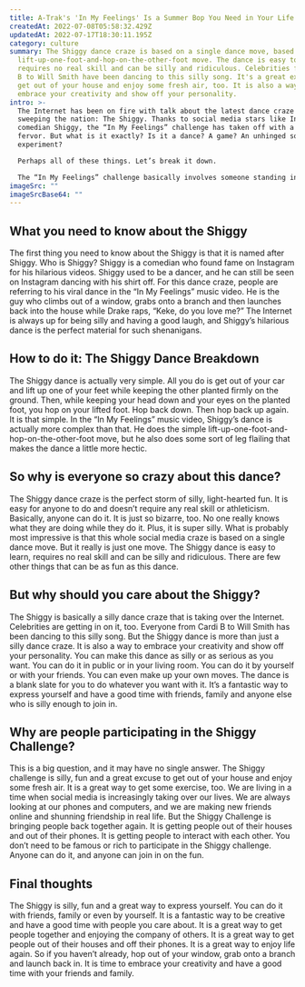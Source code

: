 ```yaml
---
title: A-Trak's 'In My Feelings' Is a Summer Bop You Need in Your Life
createdAt: 2022-07-08T05:58:32.429Z
updatedAt: 2022-07-17T18:30:11.195Z
category: culture
summary: The Shiggy dance craze is based on a single dance move, based on the
  lift-up-one-foot-and-hop-on-the-other-foot move. The dance is easy to learn,
  requires no real skill and can be silly and ridiculous. Celebrities from Cardi
  B to Will Smith have been dancing to this silly song. It's a great excuse to
  get out of your house and enjoy some fresh air, too. It is also a way to
  embrace your creativity and show off your personality.
intro: >-
  The Internet has been on fire with talk about the latest dance craze
  sweeping the nation: The Shiggy. Thanks to social media stars like Instagram
  comedian Shiggy, the “In My Feelings” challenge has taken off with a viral
  fervor. But what is it exactly? Is it a dance? A game? An unhinged social
  experiment?

  Perhaps all of these things. Let’s break it down. 

  The “In My Feelings” challenge basically involves someone standing in a public place and dancing along to Drake’s new song, “In My Feelings.” If they are not at home or in their own car, they will have to record this dance and post it online for all their followers to see. It is essentially just an excuse for people to shirk their responsibilities and have fun. Nothing wrong with that!
imageSrc: ""
imageSrcBase64: ""
---
```


## What you need to know about the Shiggy

The first thing you need to know about the Shiggy is that it is named after Shiggy. Who is Shiggy? Shiggy is a comedian who found fame on Instagram for his hilarious videos. Shiggy used to be a dancer, and he can still be seen on Instagram dancing with his shirt off.
For this dance craze, people are referring to his viral dance in the “In My Feelings” music video. He is the guy who climbs out of a window, grabs onto a branch and then launches back into the house while Drake raps, “Keke, do you love me?”
The Internet is always up for being silly and having a good laugh, and Shiggy’s hilarious dance is the perfect material for such shenanigans.

## How to do it: The Shiggy Dance Breakdown

The Shiggy dance is actually very simple. All you do is get out of your car and lift up one of your feet while keeping the other planted firmly on the ground. Then, while keeping your head down and your eyes on the planted foot, you hop on your lifted foot. Hop back down. Then hop back up again. It is that simple.
In the “In My Feelings” music video, Shiggy’s dance is actually more complex than that. He does the simple lift-up-one-foot-and-hop-on-the-other-foot move, but he also does some sort of leg flailing that makes the dance a little more hectic.

## So why is everyone so crazy about this dance?

The Shiggy dance craze is the perfect storm of silly, light-hearted fun. It is easy for anyone to do and doesn’t require any real skill or athleticism. Basically, anyone can do it.
It is just so bizarre, too. No one really knows what they are doing while they do it. Plus, it is super silly. What is probably most impressive is that this whole social media craze is based on a single dance move. But it really is just one move.
The Shiggy dance is easy to learn, requires no real skill and can be silly and ridiculous. There are few other things that can be as fun as this dance.

## But why should you care about the Shiggy?

The Shiggy is basically a silly dance craze that is taking over the Internet. Celebrities are getting in on it, too. Everyone from Cardi B to Will Smith has been dancing to this silly song.
But the Shiggy dance is more than just a silly dance craze. It is also a way to embrace your creativity and show off your personality. You can make this dance as silly or as serious as you want. You can do it in public or in your living room. You can do it by yourself or with your friends.
You can even make up your own moves. The dance is a blank slate for you to do whatever you want with it.
It’s a fantastic way to express yourself and have a good time with friends, family and anyone else who is silly enough to join in.

## Why are people participating in the Shiggy Challenge?

This is a big question, and it may have no single answer. The Shiggy challenge is silly, fun and a great excuse to get out of your house and enjoy some fresh air. It is a great way to get some exercise, too.
We are living in a time when social media is increasingly taking over our lives. We are always looking at our phones and computers, and we are making new friends online and shunning friendship in real life.
But the Shiggy Challenge is bringing people back together again. It is getting people out of their houses and out of their phones. It is getting people to interact with each other.
You don’t need to be famous or rich to participate in the Shiggy challenge. Anyone can do it, and anyone can join in on the fun.

## Final thoughts

The Shiggy is silly, fun and a great way to express yourself. You can do it with friends, family or even by yourself. It is a fantastic way to be creative and have a good time with people you care about.
It is a great way to get people together and enjoying the company of others. It is a great way to get people out of their houses and off their phones. It is a great way to enjoy life again.
So if you haven’t already, hop out of your window, grab onto a branch and launch back in. It is time to embrace your creativity and have a good time with your friends and family.
